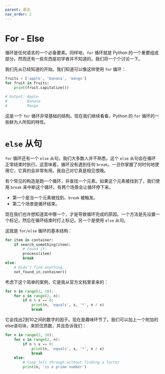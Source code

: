 ```yaml
---
parent: 语法
nav_order: 2
---
```


# For - Else

循环是任何语言的一个必备要素。同样地，```for``` 循环就是 Python 的一个重要组成部分。然而还有一些东西是初学者并不知道的。我们将一个个讨论一下。

我们先从已经知道的开始。我们知道可以像这样使用 ```for``` 循环：

```python
fruits = ['apple', 'banana', 'mango']
for fruit in fruits:
    print(fruit.capitalize())

# Output: Apple
#         Banana
#         Mango
```

这是一个 ```for``` 循环非常基础的结构。现在我们继续看看，Python 的 ```for``` 循环的一些鲜为人所知的特性。


# ```else``` 从句

```for``` 循环还有一个 ```else``` 从句，我们大多数人并不熟悉。这个 ```else``` 从句会在循环正常结束时执行。这意味着，循环没有遇到任何 ```break```。一旦你掌握了何时何地使用它，它真的会非常有用。我自己对它真是相见恨晚。

有个常见的构造是跑一个循环，并查找一个元素。如果这个元素被找到了，我们使用 ```break``` 来中断这个循环。有两个场景会让循环停下来。

- 第一个是当一个元素被找到，```break``` 被触发。
- 第二个场景是循环结束。  

现在我们也许想知道其中哪一个，才是导致循环完成的原因。一个方法是先设置一个标记，然后在循环结束时打上标记。另一个是使用 ```else``` 从句。

这就是 ```for/else``` 循环的基本结构：

```python
for item in container:
    if search_something(item):
        # Found it!
        process(item)
        break
else:
    # Didn't find anything..
    not_found_in_container()
```

考虑下这个简单的案例，它是我从官方文档里拿来的：

```python
for n in range(2, 10):
    for x in range(2, n):
        if n % x == 0:
            print(n, 'equals', x, '*', n / x)
            break
```

它会找出2到10之间的数字的因子。现在是趣味环节了。我们可以加上一个附加的else语句块，来抓住质数，并且告诉我们：

```python
for n in range(2, 10):
    for x in range(2, n):
        if n % x == 0:
            print(n, 'equals', x, '*', n / x)
            break
    else:
        # loop fell through without finding a factor
        print(n, 'is a prime number')
```

